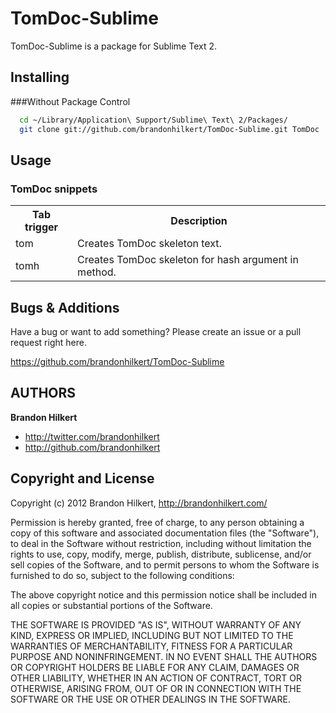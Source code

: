 TomDoc-Sublime
==============================

TomDoc-Sublime is a package for Sublime Text 2.


Installing
----------

###Without Package Control

```bash
  cd ~/Library/Application\ Support/Sublime\ Text\ 2/Packages/
  git clone git://github.com/brandonhilkert/TomDoc-Sublime.git TomDoc
```


Usage
-----

### TomDoc snippets

<table>
  <tr><th>Tab trigger</th>
  <th>Description</th></tr>
  <tr><td>tom</td>
  <td>Creates TomDoc skeleton text.</td></tr>
  <tr><td>tomh</td>
  <td>Creates TomDoc skeleton for hash argument in method.</td></tr>
</table>


Bugs & Additions
----------------

Have a bug or want to add something? Please create an issue or a pull request right here.

https://github.com/brandonhilkert/TomDoc-Sublime


AUTHORS
-------

**Brandon Hilkert**

+ http://twitter.com/brandonhilkert
+ http://github.com/brandonhilkert


Copyright and License
---------------------

Copyright (c) 2012 Brandon Hilkert, http://brandonhilkert.com/

Permission is hereby granted, free of charge, to any person obtaining
a copy of this software and associated documentation files (the
"Software"), to deal in the Software without restriction, including
without limitation the rights to use, copy, modify, merge, publish,
distribute, sublicense, and/or sell copies of the Software, and to
permit persons to whom the Software is furnished to do so, subject to
the following conditions:

The above copyright notice and this permission notice shall be
included in all copies or substantial portions of the Software.

THE SOFTWARE IS PROVIDED "AS IS", WITHOUT WARRANTY OF ANY KIND,
EXPRESS OR IMPLIED, INCLUDING BUT NOT LIMITED TO THE WARRANTIES OF
MERCHANTABILITY, FITNESS FOR A PARTICULAR PURPOSE AND
NONINFRINGEMENT. IN NO EVENT SHALL THE AUTHORS OR COPYRIGHT HOLDERS BE
LIABLE FOR ANY CLAIM, DAMAGES OR OTHER LIABILITY, WHETHER IN AN ACTION
OF CONTRACT, TORT OR OTHERWISE, ARISING FROM, OUT OF OR IN CONNECTION
WITH THE SOFTWARE OR THE USE OR OTHER DEALINGS IN THE SOFTWARE.